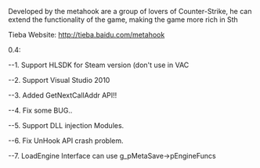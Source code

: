 Developed by the metahook are a group of lovers of Counter-Strike, he can extend the functionality of the game, making the game more rich in Sth

Tieba Website: http://tieba.baidu.com/metahook

0.4:

--1. Support HLSDK for Steam version (don't use in VAC

--2. Support Visual Studio 2010

--3. Added GetNextCallAddr API!!

--4. Fix some BUG..

--5. Support DLL injection Modules.

--6. Fix UnHook API crash problem.

--7. LoadEngine Interface can use g\_pMetaSave->pEngineFuncs